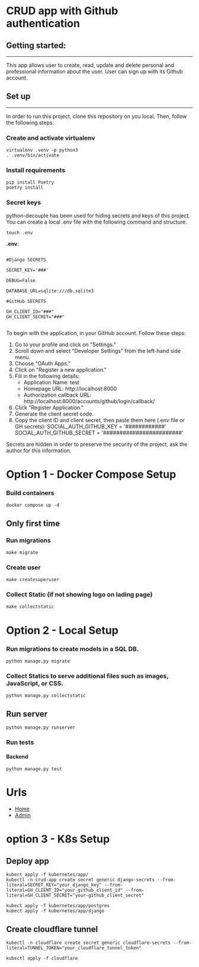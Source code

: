 # CRUD app with Github authentication 

## Getting started:

---
This app allows user to create, read, update and delete personal and professional information about the user. User can sign up with its Github account. 


## Set up

---
In order to run this project, clone this repository on you local. Then, follow the following steps:

### Create and activate virtualenv
```commandline
virtualenv .venv -p python3
. .venv/bin/activate
```

### Install requirements
```commandline
pip install Poetry
poetry install
```

### Secret keys
python-decouple has been used for hiding secrets and keys of this project. You can create a local .env file with the following command and structure.

```commandline
touch .env
```
**.env**:
```

#Django SECRETS

SECRET_KEY='###'

DEBUG=False

DATABASE_URL=sqlite:///db.sqlite3

#GitHub SECRETS

GH_CLIENT_ID="###"
GH_CLIENT_SECRET="###"


``` 

To begin with the application, in your GitHub account. Follow these steps:

1. Go to your profile and click on "Settings."
2. Scroll down and select "Developer Settings" from the left-hand side menu.
3. Choose "OAuth Apps."
4. Click on "Register a new application."
5. Fill in the following details:
   - Application Name: test
   - Homepage URL: http://localhost:8000
   - Authorization callback URL: http://localhost:8000/accounts/github/login/callback/
6. Click "Register Application."
7. Generate the client secret code.
8. Copy the client ID and client secret, then paste them here (.env file or GH secrets):
   SOCIAL_AUTH_GITHUB_KEY = '############'
   SOCIAL_AUTH_GITHUB_SECRET = '########################'

Secrets are hidden in order to preserve the security of the project, ask the author for this information.

# Option 1 - Docker Compose Setup

### Build containers
```commandline
docker compose up -d
```
## Only first time
### Run migrations
```commandline
make migrate
```
### Create user
```commandline
make createsuperuser
```
### Collect Static (if not showing logo on lading page)
```commandline
make collectstatic
```

# Option 2 - Local Setup

### Run migrations to create models in a SQL DB.
```commandline
python manage.py migrate
```

### Collect Statics to serve additional files such as images, JavaScript, or CSS.
```commandline
python manage.py collectstatic
```

## Run server

```commandline
python manage.py runserver
```

### Run tests

#### Backend
```commandline
python manage.py test
```
# Urls
- [Home](http://localhost:8000)
- [Admin](http://localhost:8000/admin)

# option 3 - K8s Setup


## Deploy app
```commandline
kubect apply -f kubernetes/app/
kubectl -n crud-app create secret generic django-secrets --from-literal=SECRET_KEY="your_django_key" --from-literal=GH_CLIENT_ID="your_github_client_id" --from-literal=GH_CLIENT_SECRET="your-github_client_secret"

kubect apply -f kubernetes/app/postgres
kubect apply -f kubernetes/app/django
```

## Create cloudflare tunnel
```commandline
kubectl -n cloudflare create secret generic cloudflare-secrets --from-literal=TUNNEL_TOKEN="your_cloudflare_tunnel_token" 

kubectl apply -f cloudflare
```
